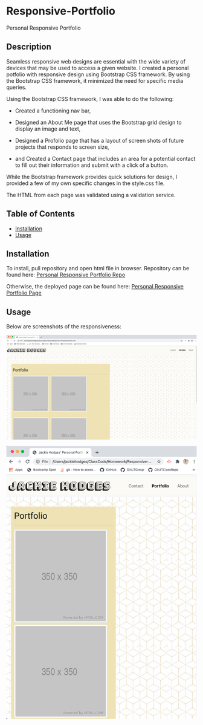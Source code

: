 # Responsive-Portfolio
Personal Responsive Portfolio


## Description

Seamless responsive web designs are essential with the wide variety of devices that may be used to access a given website. I created a personal potfolio with responsive design using Bootstrap CSS framework. By using the Bootstrap CSS framework, it minimized the need for specific media queries. 

Using the Bootstrap CSS framework, I was able to do the following:

* Created a functioning nav bar,

* Designed an About Me page that uses the Bootstrap grid design to display an image and text,

* Designed a Profolio page that has a layout of screen shots of future projects that responds to screen size,

* and Created a Contact page that includes an area for a potential contact to fill out their information and submit with a click of a button.

While the Bootstrap framework provides quick solutions for design, I provided a few of my own specific changes in the style.css file.

The HTML from each page was validated using a validation service. 


## Table of Contents

* [Installation](#installation)
* [Usage](#usage)


## Installation

To install, pull repository and open html file in browser. Repository can be found here: [Personal Responsive Portfolio Repo](https://github.com/JackieHodges/Responsive-Portfolio)

Otherwise, the deployed page can be found here: [Personal Responsive Portfolio Page](https://jackiehodges.github.io/Responsive-Portfolio/)


## Usage

Below are screenshots of the responsiveness:


![screenshot 1](assets/images/portfolioscreenshot1.png)



![screenshot 2](assets/images/portfolioscreenshot2.png)